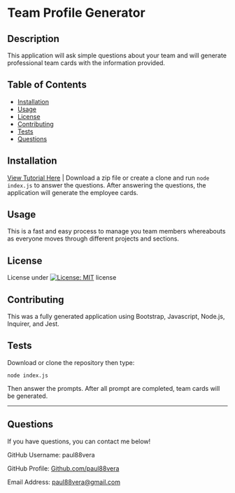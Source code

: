   # Team Profile Generator

  ## Description
  This application will ask simple questions about your team and will generate professional team cards with the information provided.

  ## Table of Contents
  - [Installation](#installation)
  - [Usage](#usage)
  - [License](#license)
  - [Contributing](#contributing)
  - [Tests](#tests)
  - [Questions](#questions)

  ## Installation
  [View Tutorial Here](https://drive.google.com/file/d/1YRYgfbHNfGhrZ43zXU-jKlHabXAoTfvC/view) |
  Download a zip file or create a clone and run `node index.js` to answer the questions. After answering the questions, the application will generate the employee cards.

  ## Usage
  This is a fast and easy process to manage you team members whereabouts as everyone moves through different projects and sections.

  ## License
  License under [![License: MIT](https://img.shields.io/badge/License-MIT-yellow.svg)](https://opensource.org/licenses/MIT) license

  ## Contributing
  This was a fully generated application using Bootstrap, Javascript, Node.js, Inquirer, and Jest.

  ## Tests
  Download or clone the repository then type:
  ```
  node index.js
  ```
  Then answer the prompts. After all prompt are completed, team cards will be generated.
  
----
  ## Questions
  If you have questions, you can contact me below!
  
  GitHub Username: paul88vera

  GitHub Profile: [Github.com/paul88vera](https://github.com/paul88vera/)

  Email Address: paul88vera@gmail.com
 